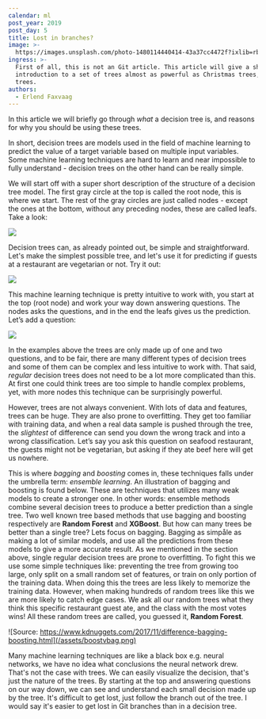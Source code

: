 ```yaml
---
calendar: ml
post_year: 2019
post_day: 5
title: Lost in branches?
image: >-
  https://images.unsplash.com/photo-1480114440414-43a37cc4472f?ixlib=rb-1.2.1&ixid=eyJhcHBfaWQiOjEyMDd9&auto=format&fit=crop&w=2104&q=80
ingress: >-
  First of all, this is not an Git article. This article will give a short
  introduction to a set of trees almost as powerful as Christmas trees, decision
  trees.
authors:
  - Erlend Faxvaag
---
```

In this article we will briefly go through _what_ a decision tree is, and reasons for why you should be using these trees.

In short, decision trees are models used in the field of machine learning to predict the value of a target variable based on multiple input variables. Some machine learning techniques are hard to learn and near impossible to fully understand - decision trees on the other hand can be really simple. 

We will start off with a super short description of the structure of a decision tree model. The first gray circle at the top is called the root node, this is where we start. The rest of the gray circles are just called nodes - except the ones at the bottom, without any preceding nodes, these are called leafs. Take a look:

![](/assets/trees.png)

Decision trees can, as already pointed out, be simple and straightforward. Let's make the simplest possible tree, and let's use it for predicting if guests at a restaurant are vegetarian or not. Try it out:

![](/assets/trees-1-.png)

This machine learning technique is pretty intuitive to work with, you start at the top (root node) and work your way down answering questions. The nodes asks the questions, and in the end the leafs gives us the prediction. Let’s add a question:

![](/assets/trees-3-.png)

In the examples above the trees are only made up of one and two questions, and to be fair, there are many different types of decision trees and some of them can be complex and less intuitive to work with. That said, _regular_ decision trees does not need to be a lot more complicated than this. At first one could think trees are too simple to handle complex problems, yet, with more nodes this technique can be surprisingly powerful.

However, trees are not always convenient. With lots of data and features, trees can be huge. They are also prone to overfitting. They get too familiar with training data, and when a real data sample is pushed through the tree, the _slightest_ of difference can send you down the wrong track and into a wrong classification. Let’s say you ask this question on seafood restaurant, the guests might not be vegetarian, but asking if they ate beef here will get us nowhere. 

This is where _bagging_ and _boosting_ comes in, these techniques falls under the umbrella term: _ensemble learning_.  An illustration of bagging and boosting is found below. These are techniques that utilizes many weak models to create a stronger one. In other words: ensemble methods combine several decision trees to produce a better prediction than a single tree. Two well known tree based methods that use bagging and boosting respectively are **Random Forest** and **XGBoost**. But how can many trees be better than a single tree? Lets focus on bagging. Bagging as simpåle as making a lot of similar models, and use all the predictions from these models to give a more accurate result. As we mentioned in the section above, single regular decision trees are prone to overfitting. To fight this we use some simple techniques like: preventing the tree from growing too large, only split on a small random set of features, or train on only portion of the training data. When doing this the trees are  less likely to memorize the training data. However, when making hundreds of random trees like this we are more likely to catch edge cases. We ask all our random trees what they think this specific restaurant guest ate, and the class with the most votes wins! All these random trees are called, you guessed it, **Random Forest**. 

![Source: https://www.kdnuggets.com/2017/11/difference-bagging-boosting.html](/assets/boostvbag.png)

Many machine learning techniques are like a black box e.g. neural networks, we have no idea what conclusions the neural network drew. That's not the case with trees. We can easily visualize the decision, that's just the nature of the trees. By starting at the top and answering questions on our way down, we can see and understand each small decision made up by the tree. It's difficult to get lost, just follow the branch out of the tree. I would say it's easier to get lost in Git branches than in a decision tree.
